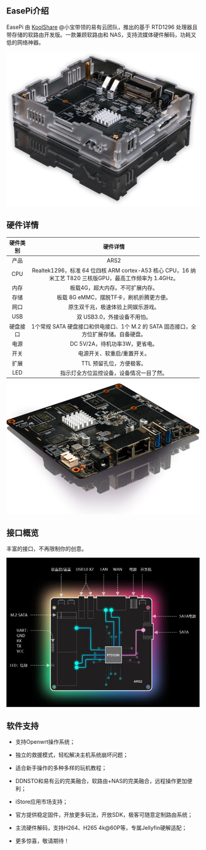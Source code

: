 ## EasePi介绍

EasePi 由 [KoolShare](https://koolshare.cn/space-uid-2380.html) @小宝带领的易有云团队，推出的基于 RTD1296 处理器且带存储的软路由开发版。一款兼顾软路由和 NAS，支持流媒体硬件解码，功耗又低的网络神器。

![about1](./about/about1.jpg) 



## 硬件详情

| 硬件类别 | 硬件详情 |
| :----: | :----: |
| 产品| ARS2 |
| CPU | Realtek1296，标准 64 位四核 ARM cortex-A53 核心 CPU，16 纳米工艺 T820 三核版GPU，最高工作频率为 1.4GHz。|
| 内存 | 板载4G，超大内存。不可扩展内存。|
| 存储 | 板载 8G eMMC，摆脱TF卡，刷机折腾更方便。|
| 网口 | 原生双千兆，极速体验上网娱乐游戏。|
| USB | 双 USB3.0，外接设备不用怕。|
| 硬盘接口 | 1个常规 SATA 硬盘接口和供电接口、1个 M.2 的 SATA 固态接口，全方位扩展存储。自备硬盘。|
| 电源 | DC 5V/2A，待机功率3W，更省电。|
| 开关 | 电源开关、软重启/重置开关。|
| 扩展 | TTL 预留孔位，方便极客。|
| LED | 指示灯全方位监控设备，设备情况一目了然。|

![about2](./about/about2.jpg) 



## 接口概览

丰富的接口，不再限制你的创意。

![about3](./about/about3.jpg) 




## 软件支持

 * 支持Openwrt操作系统；

 * 独立的救援模式，轻松解决主机系统崩坏问题；

 * 适合新手操作的多种多样的玩机教程；

 * DDNSTO和易有云的完美融合，软路由+NAS的完美融合，远程操作更加便利；

 * iStore应用市场支持；

 * 官方提供稳定固件，开放更多玩法，开放SDK，极客可随意定制路由系统；

 * 主流硬件解码，支持H264、H265 4k@60P等，专属Jellyfin硬解适配；

 * 更多惊喜，敬请期待！


